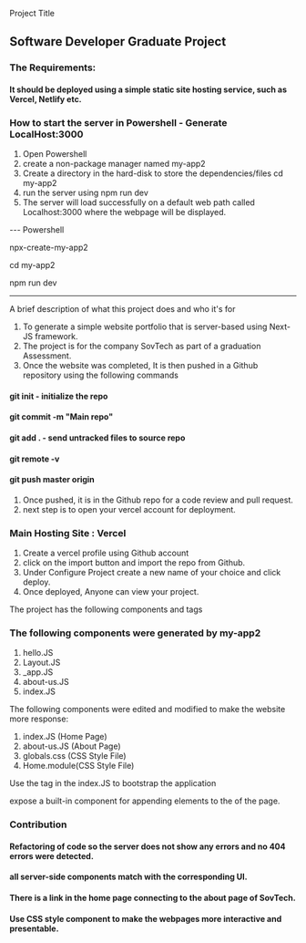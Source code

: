 Project Title

## Software Developer Graduate Project 

### The Requirements:

#### It should be deployed using a simple static site hosting service, such as Vercel, Netlify etc.

### How to start the server in Powershell - Generate LocalHost:3000

1. Open Powershell
1. create a non-package manager named my-app2
1. Create a directory in the hard-disk to store the dependencies/files cd my-app2
1. run the server using npm run dev
1. The server will load successfully on a default web path called Localhost:3000 where the webpage will be displayed.


--- Powershell

npx-create-my-app2

cd my-app2

npm run dev 


---


A brief description of what this project does and who it's for

1. To generate a simple website portfolio that is server-based using Next-JS framework.
1. The project is for the company SovTech as part of a graduation Assessment.
1. Once the website was completed, It is then pushed in a Github repository using the following commands
#### git init - initialize the repo
#### git commit -m "Main repo"
#### git add . - send untracked files to source repo
#### git remote -v
#### git push master origin

1. Once pushed, it is in the Github repo for a code review and pull request.
1. next step is to open your vercel account for deployment.


### Main Hosting Site : Vercel 
1. Create a vercel profile using Github account
1. click on the import button and import the repo from Github.
1. Under Configure Project create a new name of your choice and click deploy.
1. Once deployed, Anyone can view your project. 

The project has the following components and tags 

### The following components were generated by my-app2

1. hello.JS
1. Layout.JS
1. _app.JS
1. about-us.JS
1. index.JS

The following components were edited and modified to make the website more response:

1. index.JS (Home Page)
1. about-us.JS (About Page)
1. globals.css (CSS Style File)
1. Home.module(CSS Style File)

Use the <head> tag in the index.JS to bootstrap the application 

expose a built-in component for appending elements to the <head> of the page.

### Contribution 

#### Refactoring of code so the server does not show any errors and no 404 errors were detected.
#### all server-side components match with the corresponding UI.
#### There is a link in the home page connecting to the about page of SovTech.
#### Use CSS style component to make the webpages more interactive and presentable.

